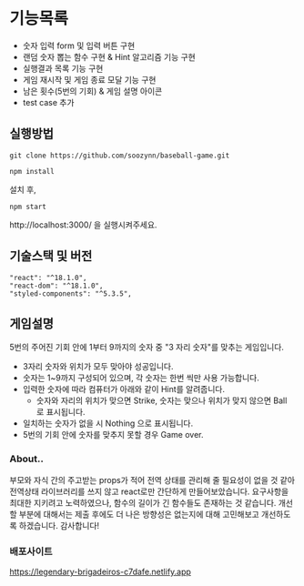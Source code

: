 # 기능목록

- 숫자 입력 form 및 입력 버튼 구현
- 랜덤 숫자 뽑는 함수 구현 & Hint 알고리즘 기능 구현
- 실행결과 목록 기능 구현
- 게임 재시작 및 게임 종료 모달 기능 구현
- 남은 횟수(5번의 기회) & 게임 설명 아이콘
- test case 추가

## 실행방법

```
git clone https://github.com/soozynn/baseball-game.git

npm install
```

설치 후,

```
npm start
```

http://localhost:3000/ 을 실행시켜주세요.

## 기술스택 및 버전

```
"react": "^18.1.0",
"react-dom": "^18.1.0",
"styled-components": "^5.3.5",
```

## 게임설명

5번의 주어진 기회 안에 1부터 9까지의 숫자 중 "3 자리 숫자"를 맞추는 게임입니다.
<br />

- 3자리 숫자와 위치가 모두 맞아야 성공입니다.
- 숫자는 1~9까지 구성되어 있으며, 각 숫자는 한번 씩만 사용 가능합니다.
- 입력한 숫자에 따라 컴퓨터가 아래와 같이 Hint를 알려줍니다.
  - 숫자와 자리의 위치가 맞으면 Strike, 숫자는 맞으나 위치가 맞지 않으면 Ball 로 표시됩니다.
- 일치하는 숫자가 없을 시 Nothing 으로 표시됩니다.
- 5번의 기회 안에 숫자를 맞추지 못할 경우 Game over.

### About..

부모와 자식 간의 주고받는 props가 적어 전역 상태를 관리해 줄 필요성이 없을 것 같아 전역상태 라이브러리를 쓰지 않고 react로만 간단하게 만들어보았습니다. 요구사항을 최대한 지키려고 노력하였으나, 함수의 길이가 긴 함수들도 존재하는 것 같습니다. 개선할 부분에 대해서는 제출 후에도 더 나은 방향성은 없는지에 대해 고민해보고 개선하도록 하겠습니다. 감사합니다!

### 배포사이트

https://legendary-brigadeiros-c7dafe.netlify.app
